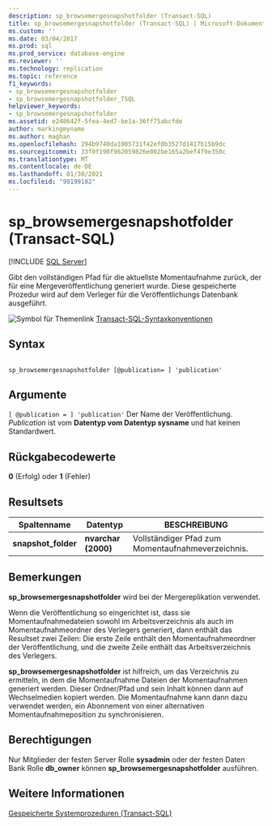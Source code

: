 ```yaml
---
description: sp_browsemergesnapshotfolder (Transact-SQL)
title: sp_browsemergesnapshotfolder (Transact-SQL) | Microsoft-Dokumentation
ms.custom: ''
ms.date: 03/04/2017
ms.prod: sql
ms.prod_service: database-engine
ms.reviewer: ''
ms.technology: replication
ms.topic: reference
f1_keywords:
- sp_browsemergesnapshotfolder
- sp_browsemergesnapshotfolder_TSQL
helpviewer_keywords:
- sp_browsemergesnapshotfolder
ms.assetid: e248642f-5fea-4ed7-be1a-36ff75abcfde
author: markingmyname
ms.author: maghan
ms.openlocfilehash: 294b9740da1005731f42ef0b3527d1417b15b9dc
ms.sourcegitcommit: 33f0f190f962059826e002be165a2bef4f9e350c
ms.translationtype: MT
ms.contentlocale: de-DE
ms.lasthandoff: 01/30/2021
ms.locfileid: "99199182"
---
```

# <a name="sp_browsemergesnapshotfolder-transact-sql"></a>sp_browsemergesnapshotfolder (Transact-SQL)
[!INCLUDE [SQL Server](../../includes/applies-to-version/sqlserver.md)]

  Gibt den vollständigen Pfad für die aktuellste Momentaufnahme zurück, der für eine Mergeveröffentlichung generiert wurde. Diese gespeicherte Prozedur wird auf dem Verleger für die Veröffentlichungs Datenbank ausgeführt.  
  
 ![Symbol für Themenlink](../../database-engine/configure-windows/media/topic-link.gif "Symbol für Themenlink") [Transact-SQL-Syntaxkonventionen](../../t-sql/language-elements/transact-sql-syntax-conventions-transact-sql.md)  
  
## <a name="syntax"></a>Syntax  
  
```  
  
sp_browsemergesnapshotfolder [@publication= ] 'publication'  
```  
  
## <a name="arguments"></a>Argumente  
`[ @publication = ] 'publication'` Der Name der Veröffentlichung. *Publication* ist vom **Datentyp vom Datentyp sysname** und hat keinen Standardwert.  
  
## <a name="return-code-values"></a>Rückgabecodewerte  
 **0** (Erfolg) oder **1** (Fehler)  
  
## <a name="result-sets"></a>Resultsets  
  
|Spaltenname|Datentyp|BESCHREIBUNG|  
|-----------------|---------------|-----------------|  
|**snapshot_folder**|**nvarchar (2000)**|Vollständiger Pfad zum Momentaufnahmeverzeichnis.|  
  
## <a name="remarks"></a>Bemerkungen  
 **sp_browsemergesnapshotfolder** wird bei der Mergereplikation verwendet.  
  
 Wenn die Veröffentlichung so eingerichtet ist, dass sie Momentaufnahmedateien sowohl im Arbeitsverzeichnis als auch im Momentaufnahmeordner des Verlegers generiert, dann enthält das Resultset zwei Zeilen: Die erste Zeile enthält den Momentaufnahmeordner der Veröffentlichung, und die zweite Zeile enthält das Arbeitsverzeichnis des Verlegers.  
  
 **sp_browsemergesnapshotfolder** ist hilfreich, um das Verzeichnis zu ermitteln, in dem die Momentaufnahme Dateien der Momentaufnahmen generiert werden. Dieser Ordner/Pfad und sein Inhalt können dann auf Wechselmedien kopiert werden. Die Momentaufnahme kann dann dazu verwendet werden, ein Abonnement von einer alternativen Momentaufnahmeposition zu synchronisieren.  
  
## <a name="permissions"></a>Berechtigungen  
 Nur Mitglieder der festen Server Rolle **sysadmin** oder der festen Daten Bank Rolle **db_owner** können **sp_browsemergesnapshotfolder** ausführen.  
  
## <a name="see-also"></a>Weitere Informationen  
 [Gespeicherte Systemprozeduren &#40;Transact-SQL&#41;](../../relational-databases/system-stored-procedures/system-stored-procedures-transact-sql.md)  
  
  
